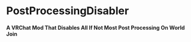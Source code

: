 # PostProcessingDisabler

#### A VRChat Mod That Disables All If Not Most Post Processing On World Join
